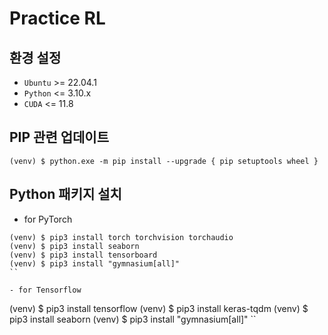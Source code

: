 # Practice RL

## 환경 설정

- `Ubuntu` >= 22.04.1
- `Python` <= 3.10.x
- `CUDA` <= 11.8

## PIP 관련 업데이트

```shell
(venv) $ python.exe -m pip install --upgrade { pip setuptools wheel }
```

## Python 패키지 설치
- for PyTorch

```
(venv) $ pip3 install torch torchvision torchaudio
(venv) $ pip3 install seaborn
(venv) $ pip3 install tensorboard
(venv) $ pip3 install "gymnasium[all]"
``

- for Tensorflow
```
(venv) $ pip3 install tensorflow
(venv) $ pip3 install keras-tqdm
(venv) $ pip3 install seaborn
(venv) $ pip3 install "gymnasium[all]"
``